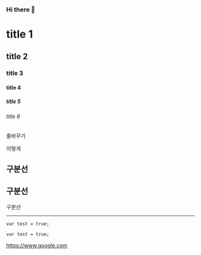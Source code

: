### Hi there 👋

<!--
**wnsqja1049/wnsqja1049** is a ✨ _special_ ✨ repository because its `README.md` (this file) appears on your GitHub profile.

Here are some ideas to get you started:

- 🔭 I’m currently working on ...
- 🌱 I’m currently learning ...
- 👯 I’m looking to collaborate on ...
- 🤔 I’m looking for help with ...
- 💬 Ask me about ...
- 📫 How to reach me: ...
- 😄 Pronouns: ...
- ⚡ Fun fact: ...
-->
# title 1
## title 2
### title 3
#### title 4
##### title 5
###### title 6

줄바꾸기

이렇게

구분선
---
구분선
---
구분선
***

    var test = true;
```
var test = true; 
```

<https://www.google.com>
